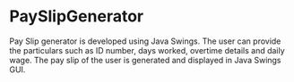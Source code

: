 # PaySlipGenerator

Pay Slip generator is developed using Java Swings. The user can provide the particulars such as ID number, days worked, overtime details and daily wage. The pay slip of the user is generated and displayed in Java Swings GUI.